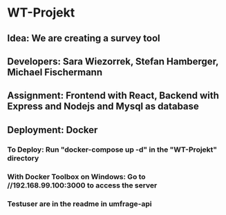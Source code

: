 # WT-Projekt
## Idea:       We are creating a survey tool
## Developers: Sara Wiezorrek, Stefan Hamberger, Michael Fischermann
## Assignment: Frontend with React, Backend with Express and Nodejs and Mysql as database
## Deployment: Docker

### To Deploy: Run "docker-compose up -d" in the "WT-Projekt" directory
### With Docker Toolbox on Windows: Go to //192.168.99.100:3000 to access the server
### Testuser are in the readme in umfrage-api
